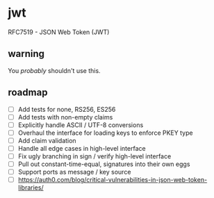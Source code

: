 # jwt

RFC7519 - JSON Web Token (JWT)

## warning

You *probably* shouldn't use this.

## roadmap

* [ ] Add tests for none, RS256, ES256
* [ ] Add tests with non-empty claims
* [ ] Explicitly handle ASCII / UTF-8 conversions
* [ ] Overhaul the interface for loading keys to enforce PKEY type
* [ ] Add claim validation
* [ ] Handle all edge cases in high-level interface
* [ ] Fix ugly branching in sign / verify high-level interface
* [ ] Pull out constant-time-equal, signatures into their own eggs
* [ ] Support ports as message / key source
* [ ] https://auth0.com/blog/critical-vulnerabilities-in-json-web-token-libraries/
